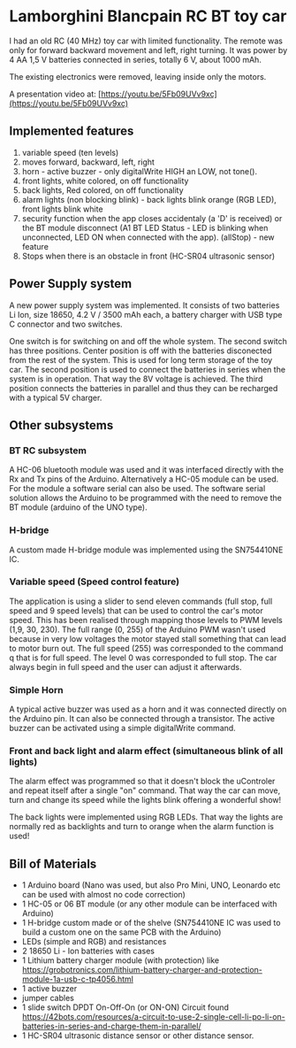 # Lamborghini Blancpain RC BT toy car 

I had an old RC (40 MHz) toy car with limited functionality. The remote was only for forward backward movement and left, right turning. It was power by 4 AA 1,5 V batteries connected in series, totally 6 V, about 1000 mΑh. 

The existing electronics were removed, leaving inside only the motors. 

A presentation video at: [https://youtu.be/5Fb09UVv9xc](https://youtu.be/5Fb09UVv9xc) 

## Implemented features
1. variable speed (ten levels)
2. moves forward, backward, left, right
3. horn - active buzzer - only digitalWrite HIGH an LOW, not tone().
4. front lights, white colored,  on off functionality
5. back lights, Red colored, on off functionality 
6. alarm lights (non blocking blink) - back lights blink orange (RGB LED), front lights blink white
7. security function when the app closes accidentaly (a 'D' is received) or the BT module disconnect (A1 BT LED Status - LED is blinking when unconnected, LED ON when connected with the app). (allStop) - new feature
8. Stops when there is an obstacle in front (HC-SR04 ultrasonic sensor)

## Power Supply system
A new power supply system was implemented. It consists of two batteries Li Ion, size 18650, 4.2 V / 3500 mAh each, a battery charger with USB type C connector and two switches.

One switch is for switching on and off the whole system. The second switch has three positions. Center position is off with the batteries disconected from the rest of the system. This is used for long term storage of the toy car. The second position is used to connect the batteries in series when the system is in operation. That way the 8V voltage is achieved. The third position connects the batteries in parallel and thus they can be recharged with a typical 5V charger.

## Other subsystems

### BT RC subsystem
A HC-06 bluetooth module was used and it was interfaced directly with the Rx and Tx pins of the Arduino. Alternatively a HC-05 module can be used. For the module a software serial can also be used. The software serial solution allows the Arduino to be programmed with the need to remove the BT module (arduino of the UNO type). 

### H-bridge
A custom made H-bridge module was implemented using the SN754410NE IC.

### Variable speed (Speed control feature)
The application is using a slider to send eleven commands (full stop, full speed and 9 speed levels)  that can be used to control the car's motor speed. This has been realised through mapping those levels to PWM levels (1,9, 30, 230). The full range (0, 255) of the Arduino PWM wasn't used because in very low voltages the motor stayed stall something that can lead to motor burn out. The full speed (255) was corresponded to the command q that is for full speed. The level 0 was corresponded to full stop. The car always begin in full speed and the user can adjust it afterwards.  

### Simple Horn
A typical active buzzer was used as a horn and it was connected directly on the Arduino pin. It can also be connected through a transistor. 
The active buzzer can be activated using a simple digitalWrite command.

### Front and back light and alarm effect (simultaneous blink of all lights)

The alarm effect was programmed so that it doesn't block the uControler and repeat itself after a single "on" command. That way the car can move, turn and change its speed while the lights blink offering a wonderful show!

The back lights were implemented using RGB LEDs. That way the lights are normally red as backlights and turn to orange when the alarm function is used!

## Bill of Materials

* 1 Arduino board (Nano was used, but also Pro Mini, UNO, Leonardo etc can be used with almost no code correction)
* 1 HC-05 or 06 BT module (or any other module can be interfaced with Arduino) 
* 1 H-bridge custom made or of the shelve (SN754410NE IC was used to build a custom one on the same PCB with the Arduino)
* LEDs (simple and RGB) and resistances
* 2 18650 Li - Ion batteries with cases
* 1 Lithium battery charger module (with protection) like https://grobotronics.com/lithium-battery-charger-and-protection-module-1a-usb-c-tp4056.html 
* 1 active buzzer
* jumper cables
* 1 slide switch DPDT On-Off-On (or ON-ON) Circuit found https://42bots.com/resources/a-circuit-to-use-2-single-cell-li-po-li-on-batteries-in-series-and-charge-them-in-parallel/
* 1 HC-SR04 ultrasonic distance sensor or other distance sensor.  
